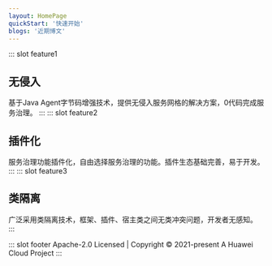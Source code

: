 ```yaml
---
layout: HomePage
quickStart: '快速开始'
blogs: '近期博文'
---
```

::: slot feature1
## 无侵入
基于Java Agent字节码增强技术，提供无侵入服务网格的解决方案，0代码完成服务治理。
:::
::: slot feature2
## 插件化
服务治理功能插件化，自由选择服务治理的功能。插件生态基础完善，易于开发。
::: 
::: slot feature3
## 类隔离
广泛采用类隔离技术，框架、插件、宿主类之间无类冲突问题，开发者无感知。
:::

::: slot footer
Apache-2.0 Licensed | Copyright © 2021-present A Huawei Cloud Project
:::